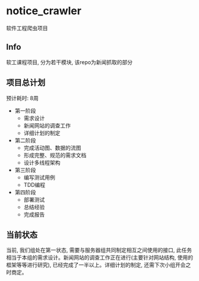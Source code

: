 # notice_crawler
软件工程爬虫项目

## Info

软工课程项目, 分为若干模块, 该repo为新闻抓取的部分

## 项目总计划
预计耗时: 8周

- 第一阶段
	- 需求设计
	- 新闻网站的调查工作
	- 详细计划的制定
- 第二阶段
	- 完成活动图、数据的流图
	- 形成完整、规范的需求文档
	- 设计多线程架构
- 第三阶段
  - 编写测试用例
  - TDD编程
- 第四阶段
	- 部署测试
	- 总结经验
  - 完成报告

## 当前状态
当前, 我们组处在第一状态, 需要与服务器组共同制定相互之间使用的接口, 此任务相当于本组的需求设计。新闻网站的调查工作正在进行(主要针对网站结构, 使用的框架等等进行研究), 已经完成了一半以上。详细计划的制定, 还需下次小组开会之时商定。
